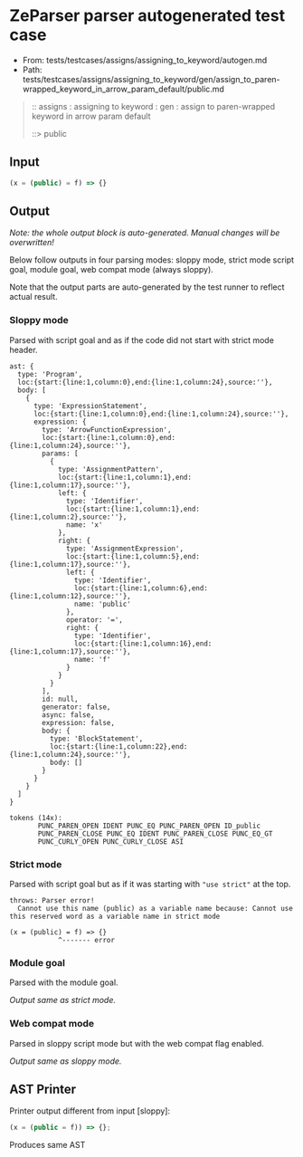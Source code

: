 # ZeParser parser autogenerated test case

- From: tests/testcases/assigns/assigning_to_keyword/autogen.md
- Path: tests/testcases/assigns/assigning_to_keyword/gen/assign_to_paren-wrapped_keyword_in_arrow_param_default/public.md

> :: assigns : assigning to keyword : gen : assign to paren-wrapped keyword in arrow param default
>
> ::> public

## Input


`````js
(x = (public) = f) => {}
`````

## Output

_Note: the whole output block is auto-generated. Manual changes will be overwritten!_

Below follow outputs in four parsing modes: sloppy mode, strict mode script goal, module goal, web compat mode (always sloppy).

Note that the output parts are auto-generated by the test runner to reflect actual result.

### Sloppy mode

Parsed with script goal and as if the code did not start with strict mode header.

`````
ast: {
  type: 'Program',
  loc:{start:{line:1,column:0},end:{line:1,column:24},source:''},
  body: [
    {
      type: 'ExpressionStatement',
      loc:{start:{line:1,column:0},end:{line:1,column:24},source:''},
      expression: {
        type: 'ArrowFunctionExpression',
        loc:{start:{line:1,column:0},end:{line:1,column:24},source:''},
        params: [
          {
            type: 'AssignmentPattern',
            loc:{start:{line:1,column:1},end:{line:1,column:17},source:''},
            left: {
              type: 'Identifier',
              loc:{start:{line:1,column:1},end:{line:1,column:2},source:''},
              name: 'x'
            },
            right: {
              type: 'AssignmentExpression',
              loc:{start:{line:1,column:5},end:{line:1,column:17},source:''},
              left: {
                type: 'Identifier',
                loc:{start:{line:1,column:6},end:{line:1,column:12},source:''},
                name: 'public'
              },
              operator: '=',
              right: {
                type: 'Identifier',
                loc:{start:{line:1,column:16},end:{line:1,column:17},source:''},
                name: 'f'
              }
            }
          }
        ],
        id: null,
        generator: false,
        async: false,
        expression: false,
        body: {
          type: 'BlockStatement',
          loc:{start:{line:1,column:22},end:{line:1,column:24},source:''},
          body: []
        }
      }
    }
  ]
}

tokens (14x):
       PUNC_PAREN_OPEN IDENT PUNC_EQ PUNC_PAREN_OPEN ID_public
       PUNC_PAREN_CLOSE PUNC_EQ IDENT PUNC_PAREN_CLOSE PUNC_EQ_GT
       PUNC_CURLY_OPEN PUNC_CURLY_CLOSE ASI
`````

### Strict mode

Parsed with script goal but as if it was starting with `"use strict"` at the top.

`````
throws: Parser error!
  Cannot use this name (public) as a variable name because: Cannot use this reserved word as a variable name in strict mode

(x = (public) = f) => {}
            ^------- error
`````


### Module goal

Parsed with the module goal.

_Output same as strict mode._

### Web compat mode

Parsed in sloppy script mode but with the web compat flag enabled.

_Output same as sloppy mode._

## AST Printer

Printer output different from input [sloppy]:

````js
(x = (public = f)) => {};
````

Produces same AST
